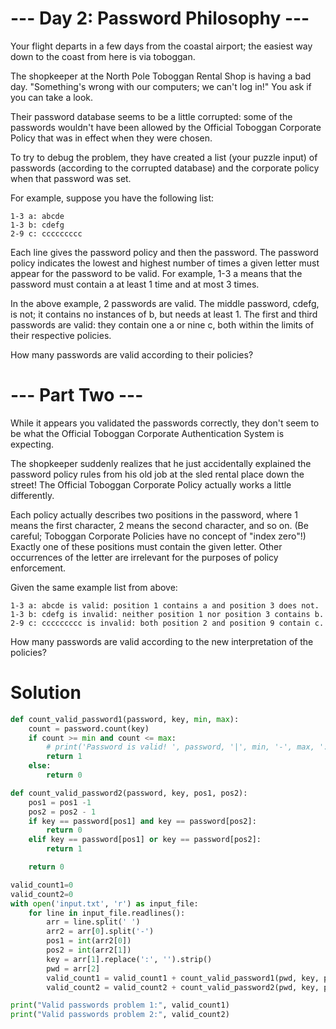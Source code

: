 # --- Day 2: Password Philosophy ---
Your flight departs in a few days from the coastal airport; the easiest way down to the coast from here is via toboggan.

The shopkeeper at the North Pole Toboggan Rental Shop is having a bad day. "Something's wrong with our computers; we can't log in!" You ask if you can take a look.

Their password database seems to be a little corrupted: some of the passwords wouldn't have been allowed by the Official Toboggan Corporate Policy that was in effect when they were chosen.

To try to debug the problem, they have created a list (your puzzle input) of passwords (according to the corrupted database) and the corporate policy when that password was set.

For example, suppose you have the following list:

```
1-3 a: abcde
1-3 b: cdefg
2-9 c: ccccccccc
``` 
Each line gives the password policy and then the password. The password policy indicates the lowest and highest number of times a given letter must appear for the password to be valid. For example, 1-3 a means that the password must contain a at least 1 time and at most 3 times.

In the above example, 2 passwords are valid. The middle password, cdefg, is not; it contains no instances of b, but needs at least 1. The first and third passwords are valid: they contain one a or nine c, both within the limits of their respective policies.

How many passwords are valid according to their policies?

# --- Part Two ---
While it appears you validated the passwords correctly, they don't seem to be what the Official Toboggan Corporate Authentication System is expecting.

The shopkeeper suddenly realizes that he just accidentally explained the password policy rules from his old job at the sled rental place down the street! The Official Toboggan Corporate Policy actually works a little differently.

Each policy actually describes two positions in the password, where 1 means the first character, 2 means the second character, and so on. (Be careful; Toboggan Corporate Policies have no concept of "index zero"!) Exactly one of these positions must contain the given letter. Other occurrences of the letter are irrelevant for the purposes of policy enforcement.

Given the same example list from above:
```
1-3 a: abcde is valid: position 1 contains a and position 3 does not.
1-3 b: cdefg is invalid: neither position 1 nor position 3 contains b.
2-9 c: ccccccccc is invalid: both position 2 and position 9 contain c.
```

How many passwords are valid according to the new interpretation of the policies?

# Solution 

```python 
def count_valid_password1(password, key, min, max):
    count = password.count(key)
    if count >= min and count <= max:
        # print('Password is valid! ', password, '|', min, '-', max, ':', key)
        return 1
    else:
        return 0

def count_valid_password2(password, key, pos1, pos2):
    pos1 = pos1 -1
    pos2 = pos2 - 1
    if key == password[pos1] and key == password[pos2]:
        return 0
    elif key == password[pos1] or key == password[pos2]:
        return 1

    return 0

valid_count1=0
valid_count2=0
with open('input.txt', 'r') as input_file:
    for line in input_file.readlines():
        arr = line.split(' ')
        arr2 = arr[0].split('-')
        pos1 = int(arr2[0])
        pos2 = int(arr2[1])
        key = arr[1].replace(':', '').strip()
        pwd = arr[2]
        valid_count1 = valid_count1 + count_valid_password1(pwd, key, pos1, pos2)
        valid_count2 = valid_count2 + count_valid_password2(pwd, key, pos1, pos2)

print("Valid passwords problem 1:", valid_count1)
print("Valid passwords problem 2:", valid_count2)
```